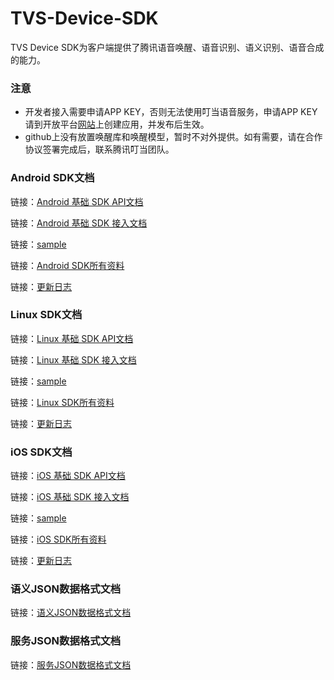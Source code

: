 # TVS-Device-SDK

TVS Device SDK为客户端提供了腾讯语音唤醒、语音识别、语义识别、语音合成的能力。

### 注意
* 开发者接入需要申请APP KEY，否则无法使用叮当语音服务，申请APP KEY请到开放平台[网站](https://dingdang.qq.com/open#/)上创建应用，并发布后生效。
* github上没有放置唤醒库和唤醒模型，暂时不对外提供。如有需要，请在合作协议签署完成后，联系腾讯叮当团队。

### Android SDK文档

链接：[Android 基础 SDK  API文档](https://dingdang.qq.com/doc/aiandroidsdk.html?dir=/doc/aisdk/android/atw_session.html "Android 基础 SDK") 

链接：[Android 基础 SDK 接入文档](https://dingdang.qq.com/doc.html?dir=/doc/tvs/androidsdk.html "Android 基础SDK") 

链接：[sample](./Android%20SDK/sample "sample") 

链接：[Android SDK所有资料](./Android%20SDK/ "所有资料") 

链接：[更新日志](./Android%20SDK/README.md "README.md") 

###  Linux SDK文档

链接：[Linux 基础 SDK API文档](https://dingdang.qq.com/doc/ailinuxsdk.html?dir=/doc/aisdk/linux/aisdk_account_online.html "Linux 基础SDK") 

链接：[Linux 基础 SDK 接入文档](https://dingdang.qq.com/doc.html?dir=/doc/tvs/linuxsdk.html "Linux 基础SDK") 

链接：[sample](./Linux%20SDK/samples "sample") 

链接：[Linux SDK所有资料](./Linux%20SDK/ "所有资料") 

链接：[更新日志](./Linux%20SDK/CHANGELOG.md "CHANGELOG.md") 

### iOS SDK文档

链接：[iOS 基础 SDK API文档](https://dingdang.qq.com/doc/aiiossdk.html?dir=/doc/aisdk/ios/semantic_session.html " iOS SDK") 

链接：[iOS 基础 SDK 接入文档](https://dingdang.qq.com/doc.html?dir=/doc/tvs/iossdk.html "TVS Device SDK iOS接入说明") 

链接：[sample](./iOS%20SDK/sample "sample") 

链接：[iOS SDK所有资料](./iOS%20SDK/  "所有资料") 

链接：[更新日志](./iOS%20SDK/README.md "README.md") 

###  语义JSON数据格式文档
链接：[语义JSON数据格式文档](./语义服务数据文档/ "语义JSON数据格式文档") 

###  服务JSON数据格式文档
链接：[服务JSON数据格式文档](https://github.com/TencentDingdang/tvs-tools/tree/master/Tsk%20Protocol "服务JSON数据格式文档") 


